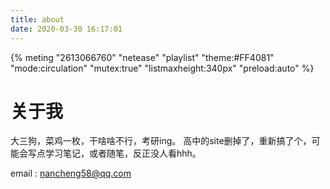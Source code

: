 ```yaml
---
title: about
date: 2020-03-30 16:17:01
---
```


{% meting "2613066760" "netease" "playlist" "theme:#FF4081" "mode:circulation" "mutex:true" "listmaxheight:340px" "preload:auto" %}

# 关于我
大三狗，菜鸡一枚，干啥啥不行，考研ing。
高中的site删掉了，重新搞了个，可能会写点学习笔记，或者随笔，反正没人看hhh。

email : nancheng58@qq.com